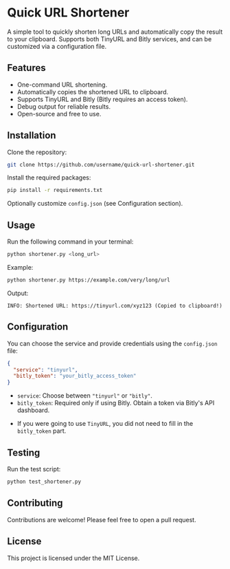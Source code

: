 # Quick URL Shortener

A simple tool to quickly shorten long URLs and automatically copy the result to your clipboard. Supports both TinyURL and Bitly services, and can be customized via a configuration file.

## Features

* One-command URL shortening.
* Automatically copies the shortened URL to clipboard.
* Supports TinyURL and Bitly (Bitly requires an access token).
* Debug output for reliable results.
* Open-source and free to use.

## Installation

Clone the repository:

```bash
git clone https://github.com/username/quick-url-shortener.git
```

Install the required packages:

```bash
pip install -r requirements.txt
```

Optionally customize `config.json` (see Configuration section).

## Usage

Run the following command in your terminal:

```bash
python shortener.py <long_url>
```

Example:

```bash
python shortener.py https://example.com/very/long/url
```

Output:

```
INFO: Shortened URL: https://tinyurl.com/xyz123 (Copied to clipboard!)
```

## Configuration

You can choose the service and provide credentials using the `config.json` file:

```json
{
  "service": "tinyurl",
  "bitly_token": "your_bitly_access_token"
}
```

* `service`: Choose between `"tinyurl"` or `"bitly"`.
* `bitly_token`: Required only if using Bitly. Obtain a token via Bitly's API dashboard.
- If you were going to use `TinyURL`, you did not need to fill in the `bitly_token` part.

## Testing

Run the test script:

```bash
python test_shortener.py
```

## Contributing

Contributions are welcome! Please feel free to open a pull request.

## License

This project is licensed under the MIT License.
